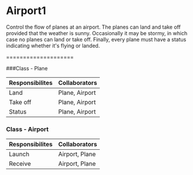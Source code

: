 Airport1
====================

Control the flow of planes at an airport. The planes can land and take off provided that the weather is sunny. Occasionally it may be stormy, in which case no planes can land or take off.
Finally, every plane must have a status indicating whether it's flying or landed.

====================


###Class - Plane

Responsibilites             | Collaborators
----------------------------|------------------
Land                        | Plane, Airport
Take off                    | Plane, Airport
Status                      | Plane, Airport

### Class - Airport
Responsibilites     | Collaborators
--------------------|------------------------
Launch              |  Airport, Plane
Receive             |  Airport, Plane
